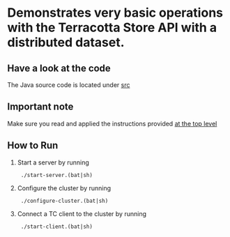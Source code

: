Demonstrates very basic operations with the Terracotta Store API with a distributed dataset.
===========================================================================================

Have a look at the code
-----------------------
The Java source code is located under [src](src/)

Important note
--------------
Make sure you read and applied the instructions provided [at the top level](../../../)

How to Run
----------

1. Start a server by running

        ./start-server.(bat|sh)

2. Configure the cluster by running

        ./configure-cluster.(bat|sh)

3. Connect a TC client to the cluster by running 

        ./start-client.(bat|sh)
